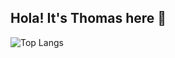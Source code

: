 ## Hola! It's Thomas here 👋

![Top Langs](https://github-readme-stats.vercel.app/api/top-langs/?username=tomycesped&layout=compact)
